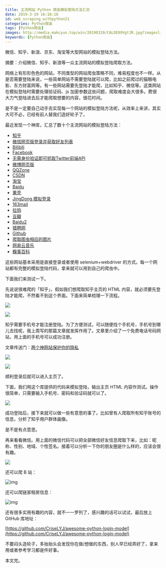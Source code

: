 ```yaml
---
title: 主流网站 Python 爬虫模拟登陆方法汇总 
date: 2019-3-19 16:16:16
id: web_scraping_withpython21
categories: Python爬虫
tags: [Python爬虫]
images: http://media.makcyun.top/win/20190319/CALOE89VgtJR.jpg?imageslim
keywords: [Python爬虫]
---
```


微信、知乎、新浪、京东、淘宝等大型网站的模拟登陆方法。

<!-- more -->  

摘要：介绍微信、知乎、新浪等一众主流网站的模拟登陆爬取方法。

网络上有形形色色的网站，不同类型的网站爬虫策略不同，难易程度也不一样。从是否需要登陆来说，一些简单网站不需要登陆就可以爬，比如之前爬过的猫眼电影、东方财富网等。有一些网站需要先登陆才能爬，比如知乎、微信等。这类网站在模拟登陆时需要处理验证码、js 加密参数这些问题，爬取难度会大很多。费很大力气登陆进去后才能爬取想要的内容，很花时间。

是不是一定要自己动手去实现每一个网站的模拟登陆方法呢，从效率上来讲，其实大可不必，已经有前人替我们造好轮子了。

最近发现一个神库，汇总了数十个主流网站的模拟登陆方法：

-   [知乎](http://zhihu.com/)
-   [微信网页版登录并获取好友列表](https://wx.qq.com/)
-   [Bilibili](https://www.bilibili.com/)
-   [Facebook](https://www.facebook.com/)
-   [无需身份验证即可抓取Twitter前端API](https://twitter.com/)
-   [微博网页版](http://weibo.com/)
-   [QQZone](https://qzone.qq.com/)
-   [CSDN](https://www.csdn.net/)
-   [淘宝](https://github.com/CriseLYJ/awesome-python-login-model/blob/master/www.taobao.com)
-   [Baidu](https://github.com/CriseLYJ/awesome-python-login-model/blob/master/www.baidu.com)
-   [果壳](https://www.guokr.com/)
-   [JingDong 模拟登录](https://www.jd.com/)
-   [163mail](https://mail.163.com/)
-   [拉钩](https://www.lagou.com/)
-   [豆瓣](https://www.douban.com/)
-   [Baidu2](https://github.com/CriseLYJ/awesome-python-login-model/blob/master/www.baidu.com)
-   [猎聘网](https://www.liepin.com/)
-   [Github](https://github.com/)
-   [爬取图虫相应的图片](https://tuchong.com/)
-   [网易云音乐](https://music.163.com/)
-   [糗事百科](https://www.qiushibaike.com/)

这些网站基本采用是直接登录或者使用 selenium+webdriver 的方式。每一个网站都有完整的模拟登陆代码，拿来就可以用到自己的爬虫中。

下面我们来测试一下。

先说说很难爬的「知乎」，假如我们想爬取知乎主页的 HTML 内容，就必须要先登陆才能爬，不然看不到这个界面。下面来简单梳理一下流程。

![](http://media.makcyun.top/FtpqTJuPqtURAgdSwt2ent2AOH7V)

![](http://media.makcyun.top/FkqvSBeRrlq04E4g5I_cbzbp8sBS)

知乎需要手机号才能注册登陆。为了方便测试，可以随便找个手机号，手机号到哪儿去找呢，我上周写的那篇文章就发挥作用了。文章里介绍了一个免费电话号码网站，用上面的手机号可以成功注册。

文章传送门：[两个神网站保护你的隐私](https://mp.weixin.qq.com/s?__biz=MzA5NDk4NDcwMw==&mid=2651386828&idx=1&sn=b33210dde8e0eea6d06932c0ab70b299&chksm=8bba135cbccd9a4acdd08a4af2536e6dc311ea2bd1845f8c8df9a6fd943aee7f4b7e7dabce4b&token=258555898&lang=zh_CN#rd)

![](http://media.makcyun.top/Fh_rim4X-hVVpqOcUDt3lJ0BdKwn)

![](http://media.makcyun.top/FpF3VQg-CG-cg7J45uHmH0uPN5hJ)

顺利登录后就可以进入主页了。

下面，我们用这个库提供的代码来模拟登陆，输出主页 HTML 内容作测试。操作很简单，只需要输入手机号、密码和验证码就可以了。

![](https://i.loli.net/2019/03/19/5c9095ba5cc7f.gif)

成功登陆后，接下来就可以做一些有意思的事了。比如曾有人爬取所有知乎账号的信息，分析了知乎用户群体画像。

是不是有点意思。

再来看看微信。用上面的微信代码可以把全部微信好友信息爬取下来，比如：昵称、性别、地域、个性签名。接着可以分析一下你的朋友圈是什么样的，应该会很有趣。

![](https://i.loli.net/2019/03/19/5c909c202df83.gif)

还可以爬 B 站：

![img](https://github.com/CriseLYJ/awesome-python-login-model/raw/master/images/bilibili.gif)

还可以爬链家租房信息：

![img](https://github.com/CriseLYJ/awesome-python-login-model/raw/master/images/lianjia.gif)



还有很多实用有趣的内容，就不一一罗列了，感兴趣的话可以试试，最后放上 GitHub 库地址：

[https://github.com/CriseLYJ/awesome-python-login-model](https://github.com/CriseLYJ/awesome-python-login-model)

不要闷头造轮子，多抬抬头会发现你在做/想做的东西，别人早已经弄好了，拿来用或者参考学习都是件好事。

本文完。